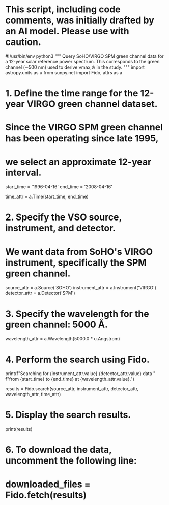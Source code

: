 # This script, including code comments, was initially drafted by an AI model. Please use with caution.

#!/usr/bin/env python3
"""
Query SoHO/VIRGO SPM green channel data for a 12-year solar reference power spectrum.
This corresponds to the green channel (∼500 nm) used to derive νmax,⊙ in the study.
"""
import astropy.units as u
from sunpy.net import Fido, attrs as a

# 1. Define the time range for the 12-year VIRGO green channel dataset.
#    Since the VIRGO SPM green channel has been operating since late 1995,
#    we select an approximate 12-year interval.
start_time = '1996-04-16'
end_time   = '2008-04-16'

time_attr = a.Time(start_time, end_time)

# 2. Specify the VSO source, instrument, and detector.
#    We want data from SoHO's VIRGO instrument, specifically the SPM green channel.
source_attr     = a.Source('SOHO')
instrument_attr = a.Instrument('VIRGO')
detector_attr   = a.Detector('SPM')

# 3. Specify the wavelength for the green channel: 5000 Å.
wavelength_attr = a.Wavelength(5000.0 * u.Angstrom)

# 4. Perform the search using Fido.
print(f"Searching for {instrument_attr.value} {detector_attr.value} data "
      f"from {start_time} to {end_time} at {wavelength_attr.value}.")

results = Fido.search(source_attr,
                      instrument_attr,
                      detector_attr,
                      wavelength_attr,
                      time_attr)

# 5. Display the search results.
print(results)

# 6. To download the data, uncomment the following line:
# downloaded_files = Fido.fetch(results)

